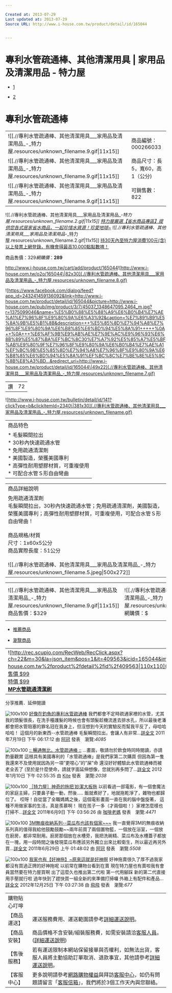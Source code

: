 ```yaml
---

Created at: 2013-07-29
Last updated at: 2013-07-29
Source URL: http://www.i-house.com.tw/product/detail/id/165044


---
```


# 專利水管疏通棒、其他清潔用具 | 家用品及清潔用品 - 特力屋


* [1](http://cdn.i-house.com.tw/pub/img/product/3/7/45037_1348647095.2464_b.jpg)

* [2](http://cdn.i-house.com.tw/pub/img/product/5/3/10053_1214835463.2157_b.jpg)

# 專利水管疏通棒

|     |     |
| --- | --- |
| ![[.//專利水管疏通棒、其他清潔用具___家用品及清潔用品_-_特力屋.resources/unknown_filename.9.gif\\|11x15]] | 商品編號：000266033 |
| ![[.//專利水管疏通棒、其他清潔用具___家用品及清潔用品_-_特力屋.resources/unknown_filename.9.gif\\|11x15]] | 商品尺寸：長5，寬60，高1（公分) |
| ![[.//專利水管疏通棒、其他清潔用具___家用品及清潔用品_-_特力屋.resources/unknown_filename.9.gif\\|11x15]] | 可銷售數：822 |

![[.//專利水管疏通棒、其他清潔用具___家用品及清潔用品_-_特力屋.resources/unknown_filename.2.gif\|11x15]] [特力屋嚴選【省水商品專區】提供您各式居家省水商品，一起珍惜水資源！珍愛地球~](http://www.i-house.com.tw/edm/index/id/4)
![[.//專利水管疏通棒、其他清潔用具___家用品及清潔用品_-_特力屋.resources/unknown_filename.2.gif\|11x15]] [持30天內至特力屋消費100元(含)以上發票上網登錄，有機會得最高10,000點點數唷！](http://www.i-house.com.tw/draw)

商品售價：$329網購價：$**289**

<http://www.i-house.com.tw/cart/add/product/165044>![http://www.i-house.com.tw/o2o/165044\|82x30](.//專利水管疏通棒、其他清潔用具___家用品及清潔用品_-_特力屋.resources/unknown_filename.8.gif)

![https://www.facebook.com/dialog/feed?app_id=243241459136092&link=http://www.i-house.com.tw/product/detail/id/165044&picture=http://www.i-house.com.tw/pub/img/product/3/7/45037_1348647095.2464_m.jpg?r=1375099046&name=%E5%B0%88%E5%88%A9%E6%B0%B4%E7%AE%A1%E7%96%8F%E9%80%9A%E6%A3%92&caption=%E7%89%B9%E5%8A%9B%E5%B1%8B&description=++%E5%85%8D%E7%94%A8%E7%96%8F%E9%80%9A%E6%B8%85%E6%BD%94%E5%8A%91+++++%0A++%0A+++%E6%AF%9B%E9%AB%AE%E7%9E%AC%E9%96%93%E6%8B%89%E5%87%BA%EF%BC%8C30%E7%A7%92%E5%85%A7%E5%BF%AB%E9%80%9F%E7%96%8F%E9%80%9A%E6%B0%B4%E7%AE%A1%EF%BC%9B%E5%85%8D%E7%94%A8%E7%96%8F%E9%80%9A%E6%B8%85%E6%BD%94%E5%8A%91%EF%BC%8C%E7%BE%8E%E5%9C%8B%E8%A3%BD...&redirect_uri=http://www.i-house.com.tw/product/detail/id/165044\|49x22](.//專利水管疏通棒、其他清潔用具___家用品及清潔用品_-_特力屋.resources/unknown_filename.7.gif)

|     |     |
| --- | --- |
| 讚   | 72  |

![http://www.i-house.com.tw/bulletin/detail/id/141?clickType=b&clickItemId=2340\|381x30](.//專利水管疏通棒、其他清潔用具___家用品及清潔用品_-_特力屋.resources/unknown_filename.gif)

|     |
| --- |
| 商品特色 |
| * 毛髮瞬間拉出<br>* 30秒內快速疏通水管<br>* 免用疏通清潔劑<br>* 美國製造，榮獲美國專利<br>* 高彈性耐用塑膠材質，可重複使用<br>* 可配合水管Ｓ形自由彎曲 |

|     |
| --- |
| 商品詳細說明 |
| 免用疏通清潔劑<br>毛髮瞬間拉出，30秒內快速疏通水管；免用疏通清潔劑，美國製造，榮獲美國專利；高彈性耐用塑膠材質，可重複使用，可配合水管Ｓ形自由彎曲！<br><br>商品規格/材質<br>尺寸：1x60x5公分<br>商品實際長度：51公分<br><br>![[.//專利水管疏通棒、其他清潔用具___家用品及清潔用品_-_特力屋.resources/unknown_filename.5.jpeg\\|500x272]] |

|     |     |     |     |     |     |
| --- | --- | --- | --- | --- | --- |
| ![[.//專利水管疏通棒、其他清潔用具___家用品及清潔用品_-_特力屋.resources/unknown_filename.9.gif\\|11x15]]商品售價：$329 | ![[.//專利水管疏通棒、其他清潔用具___家用品及清潔用品_-_特力屋.resources/unknown_filename.2.gif\\|11x15]]網購價：$ | **289** | <http://www.i-house.com.tw/cart/add/product/165044> | ![http://www.i-house.com.tw/o2o/165044\|82x30](.//專利水管疏通棒、其他清潔用具___家用品及清潔用品_-_特力屋.resources/unknown_filename.8.gif\) |     |

* [推薦商品](http://www.i-house.com.tw/product/detail/id/165044#recommendTab1)

* [瀏覽商品](http://www.i-house.com.tw/product/detail/id/165044#recommendTab2)

|     |     |     |     |     |
| --- | --- | --- | --- | --- |
| ![http://rec.scupio.com/RecWeb/RecClick.aspx?ch=22&m=30&la=json_item&pos=1&it=409563&icid=165044&imk=u_22_201307291957466517362773i0&cc=f51f5ce7a318e3&uid=549672&vpt=2&u=http%3a%2f%2fwww.i-house.com.tw%2fproduct%2fdetail%2fid%2f409563\|110x110](.//專利水管疏通棒、其他清潔用具___家用品及清潔用品_-_特力屋.resources/unknown_filename.3.jpeg\)<br>[售價 $99<br>特價 $99](http://rec.scupio.com/RecWeb/RecClick.aspx?ch=22&m=30&la=json_item&pos=1&it=409563&icid=165044&imk=u_22_201307291957466517362773i0&cc=f51f5ce7a318e3&uid=549672&vpt=2&u=http%3a%2f%2fwww.i-house.com.tw%2fproduct%2fdetail%2fid%2f409563)<br>[**MP水管疏通清潔刷**](http://rec.scupio.com/RecWeb/RecClick.aspx?ch=22&m=30&la=json_item&pos=1&it=409563&icid=165044&imk=u_22_201307291957466517362773i0&cc=f51f5ce7a318e3&uid=549672&vpt=2&u=http%3a%2f%2fwww.i-house.com.tw%2fproduct%2fdetail%2fid%2f409563) | ![http://rec.scupio.com/RecWeb/RecClick.aspx?ch=22&m=9&la=json_item_2&pos=1&it=455898&icid=165044&imk=u_22_201307291957466517362773i2&cc=f51f5ce7a318e3&uid=549672&vpt=2&u=http%3a%2f%2fwww.i-house.com.tw%2fproduct%2fdetail%2fid%2f455898\|110x110](.//專利水管疏通棒、其他清潔用具___家用品及清潔用品_-_特力屋.resources/unknown_filename.4.jpeg\)<br>[售價 $59<br>特價 $55](http://rec.scupio.com/RecWeb/RecClick.aspx?ch=22&m=9&la=json_item_2&pos=1&it=455898&icid=165044&imk=u_22_201307291957466517362773i2&cc=f51f5ce7a318e3&uid=549672&vpt=2&u=http%3a%2f%2fwww.i-house.com.tw%2fproduct%2fdetail%2fid%2f455898)<br>[**優品無砂去污菜瓜布3片裝**](http://rec.scupio.com/RecWeb/RecClick.aspx?ch=22&m=9&la=json_item_2&pos=1&it=455898&icid=165044&imk=u_22_201307291957466517362773i2&cc=f51f5ce7a318e3&uid=549672&vpt=2&u=http%3a%2f%2fwww.i-house.com.tw%2fproduct%2fdetail%2fid%2f455898) | ![http://rec.scupio.com/RecWeb/RecClick.aspx?ch=22&m=9&la=json_item_2&pos=2&it=412052&icid=165044&imk=u_22_201307291957466517362773i2&cc=f51f5ce7a318e3&uid=549672&vpt=2&u=http%3a%2f%2fwww.i-house.com.tw%2fproduct%2fdetail%2fid%2f412052\|110x110](.//專利水管疏通棒、其他清潔用具___家用品及清潔用品_-_特力屋.resources/unknown_filename.1.jpeg\)<br>[售價 $89<br>特價 $89](http://rec.scupio.com/RecWeb/RecClick.aspx?ch=22&m=9&la=json_item_2&pos=2&it=412052&icid=165044&imk=u_22_201307291957466517362773i2&cc=f51f5ce7a318e3&uid=549672&vpt=2&u=http%3a%2f%2fwww.i-house.com.tw%2fproduct%2fdetail%2fid%2f412052)<br>[**MP魔術去油盤刷**](http://rec.scupio.com/RecWeb/RecClick.aspx?ch=22&m=9&la=json_item_2&pos=2&it=412052&icid=165044&imk=u_22_201307291957466517362773i2&cc=f51f5ce7a318e3&uid=549672&vpt=2&u=http%3a%2f%2fwww.i-house.com.tw%2fproduct%2fdetail%2fid%2f412052) | ![http://rec.scupio.com/RecWeb/RecClick.aspx?ch=22&m=9&la=json_item_2&pos=3&it=412054&icid=165044&imk=u_22_201307291957466517362773i2&cc=f51f5ce7a318e3&uid=549672&vpt=2&u=http%3a%2f%2fwww.i-house.com.tw%2fproduct%2fdetail%2fid%2f412054\|110x110](.//專利水管疏通棒、其他清潔用具___家用品及清潔用品_-_特力屋.resources/unknown_filename.10.jpeg\)<br>[售價 $89<br>特價 $89](http://rec.scupio.com/RecWeb/RecClick.aspx?ch=22&m=9&la=json_item_2&pos=3&it=412054&icid=165044&imk=u_22_201307291957466517362773i2&cc=f51f5ce7a318e3&uid=549672&vpt=2&u=http%3a%2f%2fwww.i-house.com.tw%2fproduct%2fdetail%2fid%2f412054)<br>[**MP 魔術去油排水孔刷**](http://rec.scupio.com/RecWeb/RecClick.aspx?ch=22&m=9&la=json_item_2&pos=3&it=412054&icid=165044&imk=u_22_201307291957466517362773i2&cc=f51f5ce7a318e3&uid=549672&vpt=2&u=http%3a%2f%2fwww.i-house.com.tw%2fproduct%2fdetail%2fid%2f412054) | ![http://rec.scupio.com/RecWeb/RecClick.aspx?ch=22&m=9&la=json_item_2&pos=4&it=441792&icid=165044&imk=u_22_201307291957466517362773i2&cc=f51f5ce7a318e3&uid=549672&vpt=2&u=http%3a%2f%2fwww.i-house.com.tw%2fproduct%2fdetail%2fid%2f441792\|110x110](.//專利水管疏通棒、其他清潔用具___家用品及清潔用品_-_特力屋.resources/unknown_filename.6.jpeg\)<br>[售價 $79<br>特價 $69](http://rec.scupio.com/RecWeb/RecClick.aspx?ch=22&m=9&la=json_item_2&pos=4&it=441792&icid=165044&imk=u_22_201307291957466517362773i2&cc=f51f5ce7a318e3&uid=549672&vpt=2&u=http%3a%2f%2fwww.i-house.com.tw%2fproduct%2fdetail%2fid%2f441792)<br>[**百利天然木漿棉菜瓜布2片裝**](http://rec.scupio.com/RecWeb/RecClick.aspx?ch=22&m=9&la=json_item_2&pos=4&it=441792&icid=165044&imk=u_22_201307291957466517362773i2&cc=f51f5ce7a318e3&uid=549672&vpt=2&u=http%3a%2f%2fwww.i-house.com.tw%2fproduct%2fdetail%2fid%2f441792) |

分享推薦．延伸閱讀

![100x100](http://www.sharer.com.tw/upload/member/707/071906073628194_m.jpg)
[好像在釣魚的專利水管疏通棒](http://www.sharer.com.tw/article/contents.aspx?article_id=1550&cookie=false)
我們都會不定時疏通家裡的水管，尤其我的頭髮很長，在洗手檯護髮的時候也會有頭髮趁機流進去排水孔，所以最後老潘都會把水管阻塞的罪名冠在我身上，但沒想到今天的實驗反而幫我平反了，母哈哈哈哈！ 這個月的新東西--水管疏通棒 毛髮瞬間拉出，會讓人有非常...[詳全文](http://www.sharer.com.tw/article/contents.aspx?article_id=1550&cookie=false)
2011年7月19日 下午 06:17:12 由 [阿冠](http://www.sharer.com.tw/article/contents.aspx?article_id=1550&cookie=false) 發表　瀏覽:_4085_

![100x100](http://www.sharer.com.tw/upload/member/786/011002085099415_m.jpg)
[:: 暢通無比。水管疏通棒 ::](http://www.sharer.com.tw/article/contents.aspx?article_id=2084&cookie=false)
...畫面，敬請勿於飲食時同時閱讀，亦請酌量觀賞 這根具有美國專利的「水管疏通棒」是我們家第二次購買 但因為第一隻我還來不及使用就因為另一項”更噁心”的”屎”命 還沒好好體驗此水管疏通棒而被老全丟了 (至於是什麼使命，請就字面延伸想像，您就別再多問了...[詳全文](http://www.sharer.com.tw/article/contents.aspx?article_id=2084&cookie=false)
2012年1月10日 下午 02:55:35 由 [Kite](http://www.sharer.com.tw/article/contents.aspx?article_id=2084&cookie=false) 發表　瀏覽:_2038_

![100x100](http://www.sharer.com.tw/upload/member/801/06090345293199_m.jpg)
[［特力屋］神奇的拖把˙妙潔大板拖](http://www.sharer.com.tw/article/contents.aspx?article_id=1392&cookie=false)
以前看過一部電影，有一個會魔法的家庭主婦，只要鼻子動一動，然後..... 飯就煮好了，地就拖乾淨了，雜物也都歸位了。 哎呀！自從當了全職媽媽之後，這個電影畫面一直在我的腦中盤旋著， 這種不用做家事的生活，真是羨慕啊！ 現在孩子一多（才兩個啦！）家裡怎麼樣也打掃不...[詳全文](http://www.sharer.com.tw/article/contents.aspx?article_id=1392&cookie=false)
2011年6月9日 下午 03:56:26 由 [咖啡老媽](http://www.sharer.com.tw/article/contents.aspx?article_id=1392&cookie=false) 發表　瀏覽:_4471_

![100x100](http://www.sharer.com.tw/upload/member/707/062807535078263_m.jpg)
[3M無痕收納系列--菜瓜布也該有個家~~~](http://www.sharer.com.tw/article/contents.aspx?article_id=1468&cookie=false)
我一直覺得3M的無痕收納系列真的值得我給他鼓勵鼓勵~~兩年前買了兩個置物籃，一個放在浴室，一個放在廚房，都非常耐用。廚房那個放在水槽旁，我把洗碗精、菜瓜布及水槽蓋子都放在一塊，用一段時間之後發現菜瓜布應該另外獨立出來比較衛生，所以最近再另外買...[詳全文](http://www.sharer.com.tw/article/contents.aspx?article_id=1468&cookie=false)
2011年6月29日 上午 01:48:02 由 [阿冠](http://www.sharer.com.tw/article/contents.aspx?article_id=1468&cookie=false) 發表　瀏覽:_5508_

![100x100](http://www.sharer.com.tw/upload/member/6500/122502542577715_m.JPG)
[我家也有【好神拖】~原來這就是好神啊](http://www.sharer.com.tw/article/contents.aspx?article_id=3370&cookie=false)
好神拖賣很久了厚不過我家都沒有買過正牌的好神拖呢 以前常在購物台看到在賣 現在特力屋也有賣啦我有會員當然要在特力屋買啊 出了這麼久也推出第二代啦 第一代用腳踩 新的第二代直接用手壓就行啦 過年快到了趕快買一組全新的來準備打掃囉 外箱上有配件和產品...[詳全文](http://www.sharer.com.tw/article/contents.aspx?article_id=3370&cookie=false)
2012年12月25日 下午 03:27:38 由 [飛飛](http://www.sharer.com.tw/article/contents.aspx?article_id=3370&cookie=false) 發表　瀏覽:_677_

|     |     |
| --- | --- |
| 購物貼心叮嚀 |     |
| 【商品運送】 | 運送服務費用、運送範圍請參考[<u>詳細運送說明</u>](http://www.i-house.com.tw/private)。 |
| 【商品安裝】 | 商品價格不含安裝/組裝服務費，如需安裝請洽[<u>客服人員</u>](http://www.i-house.com.tw/service/form)。([<u>詳細運送說明</u>](http://www.i-house.com.tw/private)) |
| 【售後服務】 | 若有運送限制本網站保留接單與否權利，如無法出貨，客服人員將主動協助訂單取消、退款事宜，其他請參考[<u>詳細運送說明</u>](http://www.i-house.com.tw/private)。 |
| 【客服中心】 | 更多說明請參考[<u>網路購物權益</u>](http://www.i-house.com.tw/private)與拜訪[<u>客服中心</u>](http://www.i-house.com.tw/service)，如仍有問題請留言「[<u>客服信箱</u>](http://www.i-house.com.tw/service/form)」，我們將於3個工作天內與您聯絡。 |

